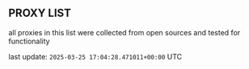 ## PROXY LIST

all proxies in this list were collected from open sources and tested for functionality

last update: `2025-03-25 17:04:28.471011+00:00` UTC